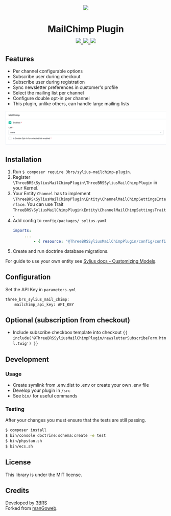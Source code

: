 <p align="center">
    <a href="https://www.3brs.com" target="_blank">
        <img src="https://3brs1.fra1.cdn.digitaloceanspaces.com/3brs/logo/3BRS-logo-sylius-200.png"/>
    </a>
</p>
<h1 align="center">
MailChimp Plugin
<br />
    <a href="https://packagist.org/packages/3brs/sylius-mailchimp-plugin" title="License" target="_blank">
        <img src="https://img.shields.io/packagist/l/3brs/sylius-mailchimp-plugin.svg" />
    </a>
    <a href="https://packagist.org/packages/3brs/sylius-mailchimp-plugin" title="Version" target="_blank">
        <img src="https://img.shields.io/packagist/v/3brs/sylius-mailchimp-plugin.svg" />
    </a>
    <a href="https://circleci.com/gh/3BRS/sylius-mailchimp-plugin" title="Build status" target="_blank">
        <img src="https://circleci.com/gh/3BRS/sylius-mailchimp-plugin.svg?style=shield" />
    </a>
</h1>

## Features

* Per channel configurable options
* Subscribe user during checkout
* Subscribe user during registration
* Sync newsletter preferences in customer's profile
* Select the mailing list per channel
* Configure double opt-in per channel
* This plugin, unlike others, can handle large mailing lists

<p align="center">
    <img src="https://github.com/3BRS/sylius-mailchimp-plugin/blob/SLS-21-MailChimp-Plugin-to-2.0/doc/admin.png?raw=true"/>
</p>

## Installation

1. Run `$ composer require 3brs/sylius-mailchimp-plugin`.
2. Register `\ThreeBRS\SyliusMailChimpPlugin\ThreeBRSSyliusMailChimpPlugin` in your Kernel.
3. Your Entity `Channel` has to implement `\ThreeBRS\SyliusMailChimpPlugin\Entity\ChannelMailChimpSettingsInterface`. You can use Trait `ThreeBRS\SyliusMailChimpPlugin\Entity\ChannelMailChimpSettingsTrait`. 
4. Add config to `config/packages/_sylius.yaml`
   ```yaml
   imports:
        ...
            - { resource: "@ThreeBRSSyliusMailChimpPlugin/config/config.yaml" }
   ```
5. Create and run doctrine database migrations.

For guide to use your own entity see [Sylius docs - Customizing Models](https://old-docs.sylius.com/en/1.13/customization/model.html).

## Configuration

Set the API Key in `parameters.yml`

```
three_brs_sylius_mail_chimp:
    mailchimp_api_key: API_KEY
```

## Optional (subscription from checkout)

- Include subscribe checkbox template into checkout `{{ include('@ThreeBRSSyliusMailChimpPlugin/newsletterSubscribeForm.html.twig') }}` 

## Development

### Usage

- Create symlink from .env.dist to .env or create your own .env file
- Develop your plugin in `/src`
- See `bin/` for useful commands

### Testing

After your changes you must ensure that the tests are still passing.

```bash
$ composer install
$ bin/console doctrine:schema:create -e test
$ bin/phpstan.sh
$ bin/ecs.sh
```

License
-------
This library is under the MIT license.

Credits
-------
Developed by [3BRS](https://3brs.com)<br>
Forked from [manGoweb](https://github.com/mangoweb-sylius/SyliusPaymentFeePlugin).
